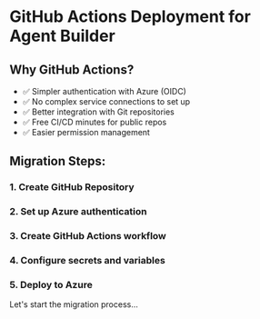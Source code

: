 # GitHub Actions Deployment for Agent Builder

## Why GitHub Actions?
- ✅ Simpler authentication with Azure (OIDC)
- ✅ No complex service connections to set up
- ✅ Better integration with Git repositories
- ✅ Free CI/CD minutes for public repos
- ✅ Easier permission management

## Migration Steps:

### 1. Create GitHub Repository
### 2. Set up Azure authentication
### 3. Create GitHub Actions workflow
### 4. Configure secrets and variables
### 5. Deploy to Azure

Let's start the migration process...
